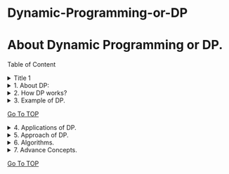 <a name="TOP"></a>
# Dynamic-Programming-or-DP

# About Dynamic Programming or DP. #

Table of Content
<details>
  <summary>Title 1</summary>
  <p><ul><li>first</li><li>first</li><li>first</li><li>first</li></ul></p>
</details>
<details>
 <summary>1.	About DP:</summary> 
  <p>In mathematics and computer science, dynamic programming is used to break down difficult problems into simpler subproblems. It avoids redundant computations by solving each subproblem once and storing the results, resulting in more efficient solutions to numerous issues.</p>
</details>
<details>
  <summary>2.	How DP works?</summary>
  <p> <ul><li> <b>Identify Subproblems</b>: Separate the primary issue into a number of smaller, distinct subproblems. Store Solutions: Find a solution to each subproblem and store it in an array or table.</li>
  <li> <b>Build Up Solutions</b>: Utilize the stored solutions to construct the main problem's solution.</li>
  <li>	<b>Keep away from Overt repetitiveness</b>: By putting away arrangements, DP guarantees that each subproblem is settled just a single time, decreasing calculation time.	</li></ul></p>
</details> 
 
<details>
  <summary>3.	Example of DP.</summary>
**Instances or Examples  of Dynamic Programming (DP)** :
 <p>  <ol> <li>__First__, consider the difficulty of locating the Fibonacci sequence.</li>
   <li>__Second__, finding the longest subsequence that is shared by two strings.</li>
   <li>__Third__, the shortest path between two nodes in a graph.	</li>
  <li>__Fourth__, the knapsack problem (determining the maximum value of items that can be packed into a given-capacity knapsack).</li></ol></p>
</details>

   [Go To TOP](#TOP)   
   
<details>
  <summary>4.	Applications of DP.</summary><p>Content</p>
</details>
<details>
  <summary>5.	Approach of DP.</summary><p>Content</p>
</details>
<details>
  <summary>6.	Algorithms.</summary><p>Content</p>
</details>
<details>
  <summary>7.	Advance Concepts.</summary><p>Content</p>
</details>

   [Go To TOP](#TOP)   
   
